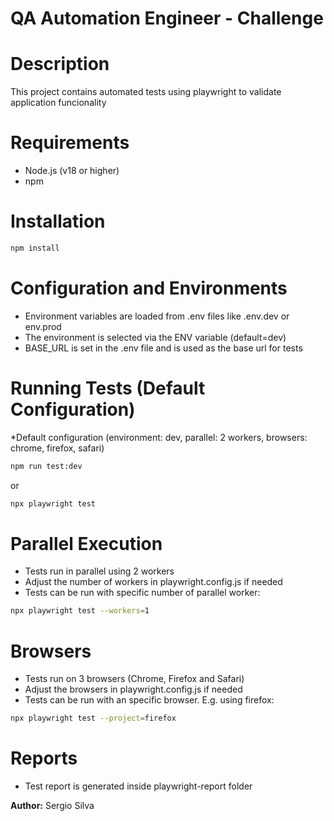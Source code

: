 # QA Automation Engineer - Challenge

#  Description
This project contains automated tests using playwright to validate application funcionality

# Requirements
- Node.js (v18 or higher)
- npm

# Installation
```bash
npm install
```

# Configuration and Environments
- Environment variables are loaded from .env files like .env.dev or env.prod
- The environment is selected via the ENV variable (default=dev)
- BASE_URL is set in the .env file and is used as the base url for tests

# Running Tests (Default Configuration)
*Default configuration (environment: dev, parallel: 2 workers, browsers: chrome, firefox, safari)
```bash
npm run test:dev
```
or
```bash
npx playwright test
```

# Parallel Execution
- Tests run in parallel using 2 workers 
- Adjust the number of workers in playwright.config.js if needed
- Tests can be run with specific number of parallel worker:
```bash
npx playwright test --workers=1
```

# Browsers
- Tests run on 3 browsers (Chrome, Firefox and Safari)
- Adjust the browsers in playwright.config.js if needed
- Tests can be run with an specific browser. E.g. using firefox:
```bash
npx playwright test --project=firefox
```

# Reports
- Test report is generated inside playwright-report folder


**Author:** Sergio Silva 